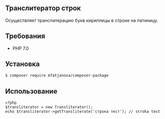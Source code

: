 ## Транслитератор строк

Осуществляет транслитерацию букв кириллицы в строке на латиницу.

## Требования

- PHP 7.0

## Установка

```bash
$ composer require mfatjanova/composer-package
```

## Использование

```
<?php
$transliterator = new Transliterator();
echo $transliterator->getTransliterate('строка тест'); // stroka test
```
